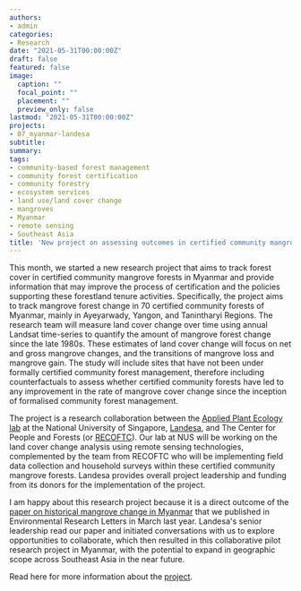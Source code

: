 ```yaml
---
authors:
- admin
categories:
- Research
date: "2021-05-31T00:00:00Z"
draft: false
featured: false
image:
  caption: ""
  focal_point: ""
  placement: ""
  preview_only: false
lastmod: "2021-05-31T00:00:00Z"
projects:
- 07_myanmar-landesa
subtitle:
summary:
tags:
- community-based forest management 
- community forest certification
- community forestry
- ecosystem services
- land use/land cover change
- mangroves
- Myanmar
- remote sensing
- Southeast Asia
title: 'New project on assessing outcomes in certified community mangrove forests.'
---
```

This month, we started a new research project that aims to track forest cover in certified community mangrove forests in Myanmar and provide information that may improve the process of certification and the policies supporting these forestland tenure activities. Specifically, the project aims to track mangrove forest change in 70 certified community forests of Myanmar, mainly in Ayeyarwady, Yangon, and Tanintharyi Regions. The research team will measure land cover change over time using annual Landsat time-series to quantify the amount of mangrove forest change since the late 1980s. These estimates of land cover change will focus on net and gross mangrove changes, and the transitions of mangrove loss and mangrove gain. The study will include sites that have not been under formally certified community forest management, therefore including counterfactuals to assess whether certified community forests have led to any improvement in the rate of mangrove cover change since the inception of formalised community forest management.

The project is a research collaboration between the [Applied Plant Ecology lab](https://www.appliedplantecology.org) at the National University of Singapore, [Landesa](https://www.landesa.org), and The Center for People and Forests (or [RECOFTC](https://www.recoftc.org)). Our lab at NUS will be working on the land cover change analysis using remote sensing technologies, complemented by the team from RECOFTC who will be implementing field data collection and household surveys within these certified community mangrove forests. Landesa provides overall project leadership and funding from its donors for the implementation of the project.

I am happy about this research project because it is a direct outcome of the [paper on historical mangrove change in Myanmar](https://iopscience.iop.org/article/10.1088/1748-9326/ab666d) that we published in Environmental Research Letters in  March last year. Landesa's senior leadership read our paper and initiated conversations with us to explore opportunities to collaborate, which then resulted in this collaborative pilot research project in Myanmar, with the potential to expand in geographic scope across Southeast Asia in the near future. 

Read here for more information about the [project](https://dondealban.netlify.app/project/07_myanmar-landesa/).